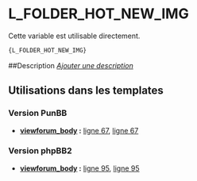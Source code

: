 # L_FOLDER_HOT_NEW_IMG


Cette variable est utilisable directement.

```html
{L_FOLDER_HOT_NEW_IMG}
```

##Description
[*Ajouter une description*](https://fa-tvars.appspot.com/var/L_FOLDER_HOT_NEW_IMG)

## Utilisations dans les templates

### Version PunBB

* __[viewforum_body](../tpl/var/punbb/viewforum_body.md#readme) :__ [ligne 67](../tpl/src/punbb/viewforum_body.tpl#L67), [ligne 67](../tpl/src/punbb/viewforum_body.tpl#L67)

### Version phpBB2

* __[viewforum_body](../tpl/var/subsilver/viewforum_body.md#readme) :__ [ligne 95](../tpl/src/subsilver/viewforum_body.tpl#L95), [ligne 95](../tpl/src/subsilver/viewforum_body.tpl#L95)